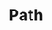 ---
title: Path
tags: ["path", "line", "track", "route", "graphic", "design", "trajectory"]
icon: path
svg: '<svg xmlns="http://www.w3.org/2000/svg" width="24" height="24" fill="none" viewBox="0 0 24 24" stroke-width="1.5" stroke-linecap="round" stroke-linejoin="round" stroke="currentColor"><path d="M8.121 15.879a3 3 0 1 0-4.243 4.243 3 3 0 0 0 4.243-4.243m0 0L15.88 8.12m0 0a3 3 0 1 0 4.243-4.243A3 3 0 0 0 15.88 8.12m0 0 .004-.004"/></svg>'
---